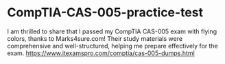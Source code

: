# CompTIA-CAS-005-practice-test
I am thrilled to share that I passed my CompTIA CAS-005 exam with flying colors, thanks to Marks4sure.com! Their study materials were comprehensive and well-structured, helping me prepare effectively for the exam.
https://www.itexamspro.com/comptia/cas-005-dumps.html

